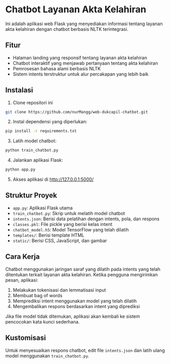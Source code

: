 # Chatbot Layanan Akta Kelahiran

Ini adalah aplikasi web Flask yang menyediakan informasi tentang layanan akta kelahiran dengan chatbot berbasis NLTK terintegrasi.

## Fitur

- Halaman landing yang responsif tentang layanan akta kelahiran
- Chatbot interaktif yang menjawab pertanyaan tentang akta kelahiran
- Pemrosesan bahasa alami berbasis NLTK 
- Sistem intents terstruktur untuk alur percakapan yang lebih baik

## Instalasi

1. Clone repositori ini

```bash
git clone https://github.com/nurMangg/web-dukcapil-chatbot.git
```

2. Instal dependensi yang diperlukan:

```bash
pip install -r requirements.txt
```

3. Latih model chatbot:

```bash
python train_chatbot.py
```

4. Jalankan aplikasi Flask:

```bash
python app.py
```

5. Akses aplikasi di http://127.0.0.1:5000/

## Struktur Proyek

- `app.py`: Aplikasi Flask utama
- `train_chatbot.py`: Skrip untuk melatih model chatbot
- `intents.json`: Berisi data pelatihan dengan intents, pola, dan respons
- `classes.pkl`: File pickle yang berisi kelas intent
- `chatbot_model.h5`: Model TensorFlow yang telah dilatih
- `templates/`: Berisi template HTML
- `static/`: Berisi CSS, JavaScript, dan gambar

## Cara Kerja

Chatbot menggunakan jaringan saraf yang dilatih pada intents yang telah ditentukan terkait layanan akta kelahiran. Ketika pengguna mengirimkan pesan, aplikasi:

1. Melakukan tokenisasi dan lemmatisasi input
2. Membuat bag of words
3. Memprediksi intent menggunakan model yang telah dilatih
4. Mengembalikan respons berdasarkan intent yang diprediksi

Jika file model tidak ditemukan, aplikasi akan kembali ke sistem pencocokan kata kunci sederhana.

## Kustomisasi

Untuk menyesuaikan respons chatbot, edit file `intents.json` dan latih ulang model menggunakan `train_chatbot.py`.

